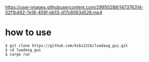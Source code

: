 https://user-images.githubusercontent.com/29950288/147376314-02f1b492-7e18-459f-bb13-d17c6063d526.mp4

# how to use

```terminal
$ git clone https://github.com/hibi221b/loadavg_gui.git
$ cd loadavg_gui
$ cargo run
```
